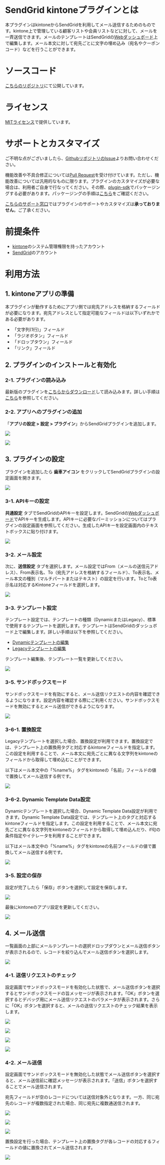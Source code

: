 # SendGrid kintoneプラグインとは
本プラグインはkintoneからSendGridを利用してメール送信するためのものです。kintone上で管理している顧客リストや会員リストなどに対して、メールを一斉送信できます。メールのテンプレートはSendGridの[Webダッシュボード](https://sendgrid.com/templates/)上で編集します。メール本文に対して宛先ごとに文字の埋め込み（宛名やクーポンコード）などを行うことができます。

# ソースコード
[こちらのリポジトリ](https://github.com/SendGridJP/kintone-sendgrid-plugin)にて公開しています。

# ライセンス
[MITライセンス](https://github.com/SendGridJP/kintone-sendgrid-plugin/blob/master/LICENSE.txt)で提供しています。

# サポートとカスタマイズ
ご不明な点がございましたら、[GithubリポジトリのIssue](https://github.com/SendGridJP/kintone-sendgrid-plugin/issues)よりお問い合わせください。

機能改善や不具合修正については[Pull Request](https://github.com/SendGridJP/kintone-sendgrid-plugin/pulls)を受け付けています。ただし、機能改善については汎用的なものに限ります。プラグインのカスタマイズが必要な場合は、利用者ご自身で行なってください。その際、[plugin-sdk](https://github.com/kintone/plugin-sdk)でパッケージングする必要があります。パッケージングの手順は[こちら](https://developer.cybozu.io/hc/ja/articles/203283794)をご確認ください。

[こちらのサポート窓口](https://support.sendgrid.kke.co.jp/hc/ja)ではプラグインのサポートやカスタマイズは**承っておりません**。ご了承ください。

# 前提条件
- [kintone](https://kintone.cybozu.com/jp/)のシステム管理権限を持ったアカウント
- [SendGrid](https://sendgrid.kke.co.jp)のアカウント

# 利用方法

## 1. kintoneアプリの準備
本プラグインが動作するためにアプリ側では宛先アドレスを格納するフィールドが必要になります。宛先アドレスとして指定可能なフィールドは以下いずれかである必要があります。

- 「文字列(1行)」フィールド
- 「ラジオボタン」フィールド
- 「ドロップタウン」フィールド
- 「リンク」フィールド

## 2. プラグインのインストールと有効化

### 2-1. プラグインの読み込み
最新版のプラグインを[こちらからダウンロード](https://github.com/SendGridJP/kintone-sendgrid-plugin/blob/master/dist/plugin.zip?raw=true)して読み込みます。詳しい手順は[こちら](https://help.cybozu.com/ja/k/admin/plugin.html)を参照してください。

### 2-2. アプリへのプラグインの追加
「**アプリの設定 > 設定 > プラグイン**」からSendGridプラグインを追加します。

[![](images/15-0.png)](images/15-0.png)

[![](images/15-1.png)](images/15-1.png)

## 3. プラグインの設定
プラグインを追加したら **歯車アイコン** をクリックしてSendGridプラグインの設定画面を開きます。

[![](images/15-2.png)](images/15-2.png)

### 3-1. APIキーの設定
**共通設定** タブでSendGridのAPIキーを設定します。SendGridの[Webダッシュボード](https://app.sendgrid.com/settings/api_keys)でAPIキーを生成します。APIキーに必要なパーミッションについてはプラグインの設定画面を参照してください。生成したAPIキーを設定画面内のテキストボックスに貼り付けます。

[![](images/15-3.png)](images/15-3.png)

### 3-2. メール設定
次に、**送信設定** タブを選択します。メール設定ではFrom（メールの送信元アドレス）、From表示名、To（宛先アドレスを格納するフィールド）、To表示名、メール本文の種別（マルチパートまたはテキスト）の設定を行います。ToとTo表示名は対応するKintoneフィールドを選択します。

[![](images/15-4.png)](images/15-4.png)

### 3-3. テンプレート設定
テンプレート設定では、テンプレートの種類（DynamicまたはLegacy）、標準で使用するテンプレートを選択します。テンプレートはSendGridのダッシュボード上で編集します。詳しい手順は以下を参照してください。

- [Dynamicテンプレートの編集](https://sendgrid.kke.co.jp/docs/Tutorials/A_Transaction_Mail/using_dynamic_templates.html)
- [Legacyテンプレートの編集](https://sendgrid.kke.co.jp/docs/Tutorials/A_Transaction_Mail/using_templates.html)

テンプレート編集後、テンプレート一覧を更新してください。

[![](images/15-5.png)](images/15-5.png)

### 3-5. サンドボックスモード
サンドボックスモードを有効にすると、メール送信リクエストの内容を確認できるようになります。設定内容を確認する際にご利用ください。サンドボックスモードを無効にするとメール送信ができるようになります。

[![](images/15-5-1.png)](images/15-5-1.png)

### 3-6-1. 置換設定
Legacyテンプレートを選択した場合、置換設定が利用できます。置換設定では、テンプレート上の置換用タグと対応するkintoneフィールドを指定します。この設定を利用することで、メール本文に宛先ごとに異なる文字列をkintoneのフィールドから取得して埋め込むことができます。

以下はメール本文中の「%name%」タグをkintoneの「名前」フィールドの値で置換してメール送信する例です。

[![](images/15-6.png)](images/15-6.png)

### 3-6-2. Dynamic Template Data設定
Dynamicテンプレートを選択した場合、Dynamic Template Data設定が利用できます。Dynamic Template Data設定では、テンプレート上のタグと対応するkintoneフィールドを指定します。この設定を利用することで、メール本文に宛先ごとに異なる文字列をkintoneのフィールドから取得して埋め込んだり、if句の条件指定やイテレータを利用することができます。

以下はメール本文中の「%name%」タグをkintoneの名前フィールドの値で置換してメール送信する例です。

[![](images/15-6.png)](images/15-6.png)

### 3-5. 設定の保存

設定が完了したら「保存」ボタンを選択して設定を保存します。

[![](images/15-7.png)](images/15-7.png)

最後にkintoneのアプリ設定を更新してください。

[![](images/15-8.png)](images/15-8.png)

## 4. メール送信

一覧画面の上部にメールテンプレートの選択ドロップダウンとメール送信ボタンが表示されるので、レコードを絞り込んでメール送信ボタンを選択します。

[![](images/15-9-0.png)](images/15-9-0.png)

### 4-1. 送信リクエストのチェック

設定画面でサンドボックスモードを有効化した状態で、メール送信ボタンを選択するとサンドボックスモードの旨メッセージが表示されます。「OK」ボタンを選択するとデバッグ用にメール送信リクエストのパラメータが表示されます。さらに「OK」ボタンを選択すると、メールの送信リクエストのチェック結果を表示します。

[![](images/15-9-1.png)](images/15-9-1.png)

[![](images/15-9-2.png)](images/15-9-2.png)

[![](images/15-9-3.png)](images/15-9-3.png)

[![](images/15-9-4.png)](images/15-9-4.png)

### 4-2. メール送信

設定画面でサンドボックスモードを無効化した状態でメール送信ボタンを選択すると、メール送信前に確認メッセージが表示されます。「送信」ボタンを選択することでメール送信されます。

宛先フィールドが空のレコードについては送信対象外となります。一方、同じ宛先のレコードが複数指定された場合、同じ宛先に複数通送信されます。

[![](images/15-9.png)](images/15-9.png)

[![](images/15-10.png)](images/15-10.png)

[![](images/15-11.png)](images/15-11.png)

置換設定を行った場合、テンプレート上の置換タグが各レコードの対応するフィールドの値に置換されてメール送信されます。

[![](images/15-12.png)](images/15-12.png)
